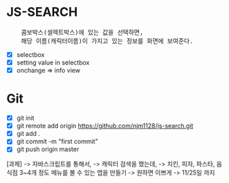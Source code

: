 # JS-SEARCH

<pre>
    콤보박스(셀렉트박스)에 있는 값을 선택하면,
    해당 이름(캐릭터이름)이 가지고 있는 정보를 화면에 보여준다.
</pre>

- [x] selectbox
- [x] setting value in selectbox
- [x] onchange => info view

# Git

- [x] git init
- [x] git remote add origin https://github.com/njm1128/js-search.git
- [x] git add .
- [x] git commit -m "first commit"
- [x] git push origin master

[과제]
-> 자바스크립트를 통해서,
-> 캐릭터 검색을 했는데,
-> 치킨, 피자, 파스타, 음식점 3~4개 정도 메뉴를 볼 수 있는 앱을 만들기
-> 원하면 이쁘게
-> 11/25일 까지
